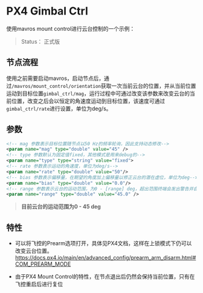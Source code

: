 # PX4 Gimbal Ctrl

使用mavros mount control进行云台控制的一个示例：

> Status： 正式版

## 节点流程
使用之前需要启动mavros，启动节点后，通过`/mavros/mount_control/orientation`获取一次当前云台的位置，并从当前位置运动到目标位置`gimbal_ctrl/mag`，运行过程中可通过改变该参数来改变云台的当前位置，改变之后会以恒定的角速度运动到目标位置，该速度可通过`gimbal_ctrl/rate`进行设置，单位为deg/s。

## 参数
```xml
<!-- mag 参数表示目标位置随节点以50 Hz的频率轮询，因此支持动态修改-->
<param name="mag" type="double" value="45" />
<!-- type 参数默认为固定值fixed，其他模式是用来debug的-->
<param name="type" type="string" value="fixed">
<!-- rate 参数表示运动的角速度，单位为deg/s-->
<param name="rate" type="double" value="50"/>
<!-- bias 参数表示偏移量，在期望的角度加上偏移量以修正云台的潜在虚位，单位为deg-->
<param name="bias" type="double" value="0.0"/>
<!-- range 参数表示云台的运动范围，为0 - [range] deg，超出范围终端会发出警告并自动限制rosparam -->
<param name="range" type="double" value="45.0" />
```

> **目前云台的运动范围为0 - 45 deg**

## 特性

- 可以将飞控的Prearm选项打开，具体见PX4文档，这样在上锁模式下仍可以改变云台位置。
https://docs.px4.io/main/en/advanced_config/prearm_arm_disarm.html#COM_PREARM_MODE

- 由于PX4 Mount Control的特性，在节点退出后仍然会保持当前位置，只有在飞控重启后进行复位


